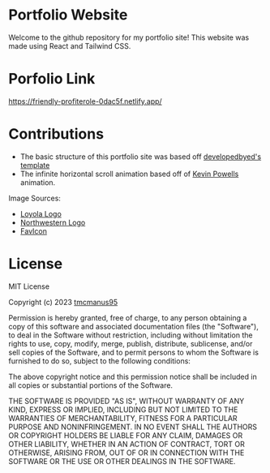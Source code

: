 # Portfolio Website

Welcome to the github repository for my portfolio site! This website was made using React and Tailwind CSS.

# Porfolio Link

https://friendly-profiterole-0dac5f.netlify.app/

# Contributions

- The basic structure of this portfolio site was based off [developedbyed's template](https://www.youtube.com/watch?v=k-Pi5ZMxHWY)
- The infinite horizontal scroll animation based off of [Kevin Powells](https://www.youtube.com/watch?v=iLmBy-HKIAw) animation.

Image Sources:

- [Loyola Logo](https://www.luc.edu/umc/brandstandards/graphicidentity/downloads/)
- [Northwestern Logo](https://www.oneplanetnetwork.org/organisations/northwestern-university)
- [FavIcon](https://www.flaticon.com/free-icon/curriculum_1319297?term=portfolio&related_id=1319297)

# License

MIT License

Copyright (c) 2023 [tmcmanus95](https://github.com/tmcmanus95)

Permission is hereby granted, free of charge, to any person obtaining a copy
of this software and associated documentation files (the "Software"), to deal
in the Software without restriction, including without limitation the rights
to use, copy, modify, merge, publish, distribute, sublicense, and/or sell
copies of the Software, and to permit persons to whom the Software is
furnished to do so, subject to the following conditions:

The above copyright notice and this permission notice shall be included in all
copies or substantial portions of the Software.

THE SOFTWARE IS PROVIDED "AS IS", WITHOUT WARRANTY OF ANY KIND, EXPRESS OR
IMPLIED, INCLUDING BUT NOT LIMITED TO THE WARRANTIES OF MERCHANTABILITY,
FITNESS FOR A PARTICULAR PURPOSE AND NONINFRINGEMENT. IN NO EVENT SHALL THE
AUTHORS OR COPYRIGHT HOLDERS BE LIABLE FOR ANY CLAIM, DAMAGES OR OTHER
LIABILITY, WHETHER IN AN ACTION OF CONTRACT, TORT OR OTHERWISE, ARISING FROM,
OUT OF OR IN CONNECTION WITH THE SOFTWARE OR THE USE OR OTHER DEALINGS IN THE
SOFTWARE.
